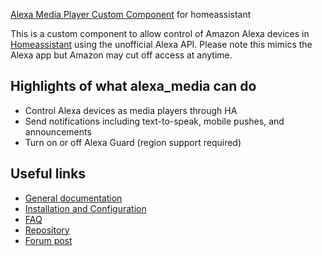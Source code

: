 [Alexa Media Player Custom Component](https://github.com/custom-components/alexa_media_player) for homeassistant

This is a custom component to allow control of Amazon Alexa devices in [Homeassistant](https://home-assistant.io) using the unofficial Alexa API. Please note this mimics the Alexa app but Amazon may cut off access at anytime.

## Highlights of what alexa_media can do

- Control Alexa devices as media players through HA
- Send notifications including text-to-speak, mobile pushes, and announcements
- Turn on or off Alexa Guard (region support required)

## Useful links

- [General documentation](https://github.com/custom-components/alexa_media_player/wiki)
- [Installation and Configuration](https://github.com/custom-components/alexa_media_player/wiki/Installation-and-Configuration)
- [FAQ](https://github.com/custom-components/alexa_media_player/wiki/FAQ)
- [Repository](https://github.com/custom-components/alexa_media_player)
- [Forum post](https://community.home-assistant.io/t/echo-devices-alexa-as-media-player-testers-needed/58639)
